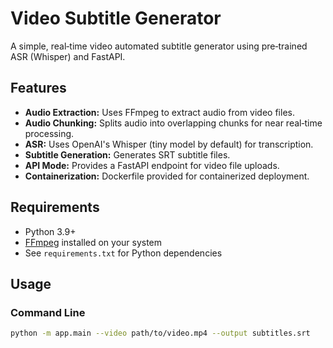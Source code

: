 # Video Subtitle Generator

A simple, real‑time video automated subtitle generator using pre‑trained ASR (Whisper) and FastAPI.

## Features

- **Audio Extraction:** Uses FFmpeg to extract audio from video files.
- **Audio Chunking:** Splits audio into overlapping chunks for near real‑time processing.
- **ASR:** Uses OpenAI's Whisper (tiny model by default) for transcription.
- **Subtitle Generation:** Generates SRT subtitle files.
- **API Mode:** Provides a FastAPI endpoint for video file uploads.
- **Containerization:** Dockerfile provided for containerized deployment.

## Requirements

- Python 3.9+
- [FFmpeg](https://ffmpeg.org/) installed on your system
- See `requirements.txt` for Python dependencies

## Usage

### Command Line

```bash
python -m app.main --video path/to/video.mp4 --output subtitles.srt
